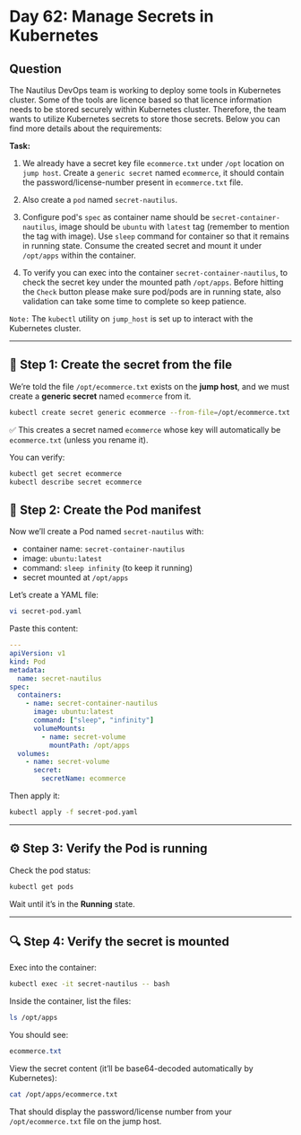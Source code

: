 # Day 62: Manage Secrets in Kubernetes

## Question

The Nautilus DevOps team is working to deploy some tools in Kubernetes cluster. Some of the tools are licence based so that licence information needs to be stored securely within Kubernetes cluster. Therefore, the team wants to utilize Kubernetes secrets to store those secrets. Below you can find more details about the requirements:

**Task:**

1. We already have a secret key file `ecommerce.txt` under `/opt` location on `jump host`. Create a `generic secret` named `ecommerce`, it should contain the password/license-number present in `ecommerce.txt` file.

2. Also create a `pod` named `secret-nautilus`.

3. Configure pod's `spec` as container name should be `secret-container-nautilus`, image should be `ubuntu` with `latest` tag (remember to mention the tag with image). Use `sleep` command for container so that it remains in running state. Consume the created secret and mount it under `/opt/apps` within the container.

4. To verify you can exec into the container `secret-container-nautilus`, to check the secret key under the mounted path `/opt/apps`. Before hitting the `Check` button please make sure pod/pods are in running state, also validation can take some time to complete so keep patience.

`Note:` The `kubectl` utility on `jump_host` is set up to interact with the Kubernetes cluster.

---

## 🧩 Step 1: Create the secret from the file

We’re told the file `/opt/ecommerce.txt` exists on the **jump host**, and we must create a **generic secret** named `ecommerce` from it.

```bash
kubectl create secret generic ecommerce --from-file=/opt/ecommerce.txt
```
✅ This creates a secret named `ecommerce` whose key will automatically be `ecommerce.txt` (unless you rename it).

You can verify:

```bash
kubectl get secret ecommerce
kubectl describe secret ecommerce
```

## 🧱 Step 2: Create the Pod manifest

Now we’ll create a Pod named `secret-nautilus` with:

- container name: `secret-container-nautilus`
- image: `ubuntu:latest`
- command: `sleep infinity` (to keep it running)
- secret mounted at `/opt/apps`

Let’s create a YAML file:

```bash
vi secret-pod.yaml
```
Paste this content:

```yaml
---
apiVersion: v1
kind: Pod
metadata:
  name: secret-nautilus
spec:
  containers:
    - name: secret-container-nautilus
      image: ubuntu:latest
      command: ["sleep", "infinity"]
      volumeMounts:
        - name: secret-volume
          mountPath: /opt/apps
  volumes:
    - name: secret-volume
      secret:
        secretName: ecommerce
```
Then apply it:

```bash
kubectl apply -f secret-pod.yaml
```

---

## ⚙️ Step 3: Verify the Pod is running

Check the pod status:

```bash
kubectl get pods
```
Wait until it’s in the **Running** state.

---

## 🔍 Step 4: Verify the secret is mounted

Exec into the container:

```bash
kubectl exec -it secret-nautilus -- bash
```
Inside the container, list the files:

```bash
ls /opt/apps
```

You should see:

```css
ecommerce.txt
```
View the secret content (it’ll be base64-decoded automatically by Kubernetes):

```bash
cat /opt/apps/ecommerce.txt
```
That should display the password/license number from your `/opt/ecommerce.txt` file on the jump host.